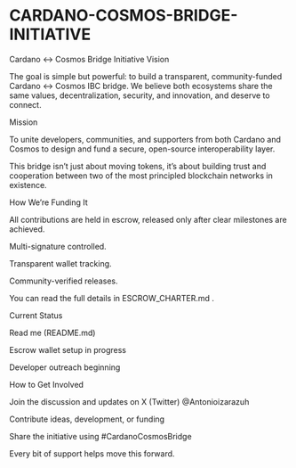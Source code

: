 # CARDANO-COSMOS-BRIDGE-INITIATIVE
Cardano ↔ Cosmos Bridge Initiative
 Vision

The goal is simple but powerful: to build a transparent, community-funded Cardano ↔ Cosmos IBC bridge.
We believe both ecosystems share the same values,  decentralization, security, and innovation,  and deserve to connect.

 Mission

To unite developers, communities, and supporters from both Cardano and Cosmos to design and fund a secure, open-source interoperability layer.

This bridge isn’t just about moving tokens,  it’s about building trust and cooperation between two of the most principled blockchain networks in existence.

 How We’re Funding It

All contributions are held in escrow, released only after clear milestones are achieved.

Multi-signature controlled.

Transparent wallet tracking.

Community-verified releases.

You can read the full details in ESCROW_CHARTER.md
.

 Current Status

Read me (README.md)

 Escrow wallet setup in progress

 Developer outreach beginning

 How to Get Involved

Join the discussion and updates on X (Twitter) @Antonioizarazuh

Contribute ideas, development, or funding

Share the initiative using #CardanoCosmosBridge

Every bit of support helps move this forward.
